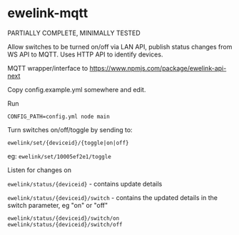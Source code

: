 # ewelink-mqtt

PARTIALLY COMPLETE, MINIMALLY TESTED

Allow switches to be turned on/off via LAN API, publish status changes from WS API to MQTT. Uses HTTP API to identify devices.

MQTT wrapper/interface to https://www.npmjs.com/package/ewelink-api-next

Copy config.example.yml somewhere and edit.

Run

```
CONFIG_PATH=config.yml node main
```

Turn switches on/off/toggle by sending to:

`ewelink/set/{deviceid}/{toggle|on|off}`

eg: `ewelink/set/10005ef2e1/toggle`

Listen for changes on

`ewelink/status/{deviceid}` - contains update details

`ewelink/status/{deviceid}/switch` - contains the updated details in the switch parameter, eg "on" or "off"

`ewelink/status/{deviceid}/switch/on`
`ewelink/status/{deviceid}/switch/off`
